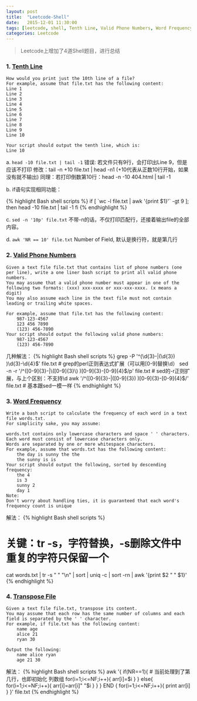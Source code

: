 ```yaml
---
layout: post
title:  "Leetcode-Shell"
date:   2015-12-01 11:30:00
tags: [leetcode, shell, Tenth Line, Valid Phone Numbers, Word Frequency, Transpose File]
categories: Leetcode
---
```


> Leetcode上增加了4道Shell题目，进行总结

### 1. [Tenth Line](https://leetcode.com/problems/tenth-line/)
```
How would you print just the 10th line of a file?
For example, assume that file.txt has the following content:
Line 1
Line 2
Line 3
Line 4
Line 5
Line 6
Line 7
Line 8
Line 9
Line 10

Your script should output the tenth line, which is:
Line 10
```
a. `head -10 file.txt | tail -1`
   错误: 若文件只有9行，会打印出Line 9，但是应该不打印
   修改：tail -n +10 file.txt | head -n1 (+10代表从正数10行开始，如果没有就不输出)
   同理：若打印倒数第10行：head -n -10 404.html | tail -1

b. if语句实现相同功能：

{% highlight Bash shell scripts %}
if [ \`wc -l file.txt | awk '{print $1}'\` -gt 9 ]; then
	head -10 file.txt | tail -1
fi
{% endhighlight %}

c. `sed -n '10p' file.txt`
不带-n的话，不仅打印匹配行，还接着输出file的全部内容。

d. `awk 'NR == 10' file.txt` Number of Field, 默认是换行符，就是第几行

### 2. [Valid Phone Numbers](https://leetcode.com/problems/valid-phone-numbers/)
```
Given a text file file.txt that contains list of phone numbers (one per line), write a one liner bash script to print all valid phone numbers.
You may assume that a valid phone number must appear in one of the following two formats: (xxx) xxx-xxxx or xxx-xxx-xxxx. (x means a digit)
You may also assume each line in the text file must not contain leading or trailing white spaces.

For example, assume that file.txt has the following content:
	987-123-4567
	123 456 7890
	(123) 456-7890
Your script should output the following valid phone numbers:
	987-123-4567
	(123) 456-7890
```
几种解法：
{% highlight Bash shell scripts %}
grep -P '^(\d{3}-|\(\d{3}\) )\d{3}-\d{4}$' file.txt  # grep的perl正则表达式扩展（可以用[0-9]替换\d）
sed -n -r '/^([0-9]{3}-|\([0-9]{3}\) )[0-9]{3}-[0-9]{4}$/p' file.txt  # sed的-r正则扩展，与上个区别：不支持\d
awk '/^([0-9]{3}-|\([0-9]{3}\) )[0-9]{3}-[0-9]{4}$/' file.txt  # 基本跟sed一模一样
{% endhighlight %}

### 3. [Word Frequency](https://leetcode.com/problems/word-frequency/)
```
Write a bash script to calculate the frequency of each word in a text file words.txt.
For simplicity sake, you may assume:

words.txt contains only lowercase characters and space ' ' characters.
Each word must consist of lowercase characters only.
Words are separated by one or more whitespace characters.
For example, assume that words.txt has the following content:
	the day is sunny the the
	the sunny is is
Your script should output the following, sorted by descending frequency:
	the 4
	is 3
	sunny 2
	day 1
Note:
Don't worry about handling ties, it is guaranteed that each word's frequency count is unique
```
解法：
{% highlight Bash shell scripts %}
# 关键：tr -s，字符替换，-s删除文件中重复的字符只保留一个
cat words.txt | tr -s " " "\n" | sort | uniq -c | sort -rn | awk '{print $2 " " $1}'
{% endhighlight %}

### 4. [Transpose File](https://leetcode.com/problems/transpose-file/)
```
Given a text file file.txt, transpose its content.
You may assume that each row has the same number of columns and each field is separated by the ' ' character.
For example, if file.txt has the following content:
	name age
	alice 21
	ryan 30

Output the following:
	name alice ryan
	age 21 30
```
解法：
{% highlight Bash shell scripts %}
awk '{ 
    if(NR==1){    # 当前处理到了第几行，也即初始化 列数组
        for(i=1;i<=NF;i++){
            arr[i]=$i
        }
    } 
    else{
        for(i=1;i<=NF;i++){
            arr[i]=arr[i]" "$i
        }
    } 
} 
END {
    for(i=1;i<=NF;i++){
        print arr[i]
    }
}' file.txt
{% endhighlight %}
